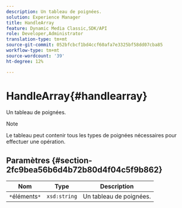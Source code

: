 ```yaml
---
description: Un tableau de poignées.
solution: Experience Manager
title: HandleArray
feature: Dynamic Media Classic,SDK/API
role: Developer,Administrator
translation-type: tm+mt
source-git-commit: 052bfcbcf1bd4ccf60afa7e3325bf58dd07cba85
workflow-type: tm+mt
source-wordcount: '39'
ht-degree: 12%

---
```



# HandleArray{#handlearray}

Un tableau de poignées.

>[!NOTE]
>
>Le tableau peut contenir tous les types de poignées nécessaires pour effectuer une opération.

## Paramètres {#section-2fc9bea56b6d4b72b80d4f04c5f9b862}

| Nom | Type | Description |
|---|---|---|
| `*`éléments`*` | `xsd:string` | Un tableau de poignées. |

